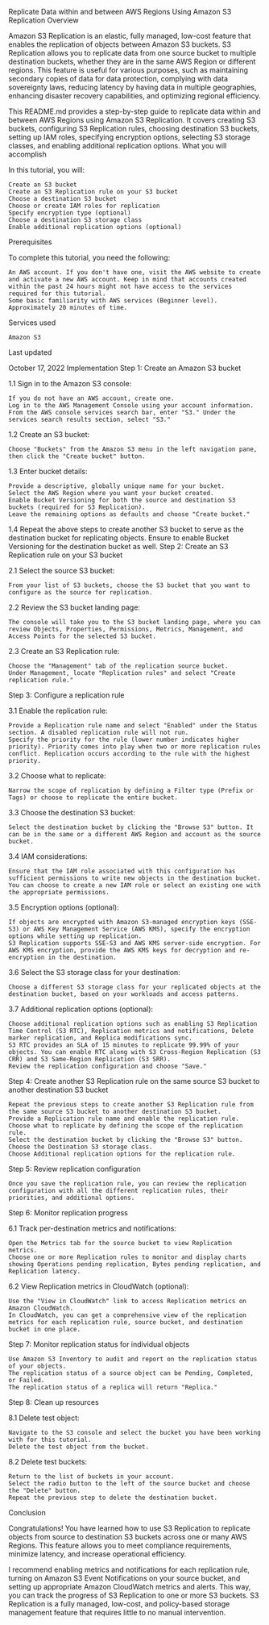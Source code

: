 Replicate Data within and between AWS Regions Using Amazon S3 Replication
Overview

Amazon S3 Replication is an elastic, fully managed, low-cost feature that enables the replication of objects between Amazon S3 buckets. S3 Replication allows you to replicate data from one source bucket to multiple destination buckets, whether they are in the same AWS Region or different regions. This feature is useful for various purposes, such as maintaining secondary copies of data for data protection, complying with data sovereignty laws, reducing latency by having data in multiple geographies, enhancing disaster recovery capabilities, and optimizing regional efficiency.

This README.md provides a step-by-step guide to replicate data within and between AWS Regions using Amazon S3 Replication. It covers creating S3 buckets, configuring S3 Replication rules, choosing destination S3 buckets, setting up IAM roles, specifying encryption options, selecting S3 storage classes, and enabling additional replication options.
What you will accomplish

In this tutorial, you will:

    Create an S3 bucket
    Create an S3 Replication rule on your S3 bucket
    Choose a destination S3 bucket
    Choose or create IAM roles for replication
    Specify encryption type (optional)
    Choose a destination S3 storage class
    Enable additional replication options (optional)

Prerequisites

To complete this tutorial, you need the following:

    An AWS account. If you don't have one, visit the AWS website to create and activate a new AWS account. Keep in mind that accounts created within the past 24 hours might not have access to the services required for this tutorial.
    Some basic familiarity with AWS services (Beginner level).
    Approximately 20 minutes of time.

Services used

    Amazon S3

Last updated

October 17, 2022
Implementation
Step 1: Create an Amazon S3 bucket

1.1 Sign in to the Amazon S3 console:

    If you do not have an AWS account, create one.
    Log in to the AWS Management Console using your account information.
    From the AWS console services search bar, enter "S3." Under the services search results section, select "S3."

1.2 Create an S3 bucket:

    Choose "Buckets" from the Amazon S3 menu in the left navigation pane, then click the "Create bucket" button.

1.3 Enter bucket details:

    Provide a descriptive, globally unique name for your bucket.
    Select the AWS Region where you want your bucket created.
    Enable Bucket Versioning for both the source and destination S3 buckets (required for S3 Replication).
    Leave the remaining options as defaults and choose "Create bucket."

1.4 Repeat the above steps to create another S3 bucket to serve as the destination bucket for replicating objects. Ensure to enable Bucket Versioning for the destination bucket as well.
Step 2: Create an S3 Replication rule on your S3 bucket

2.1 Select the source S3 bucket:

    From your list of S3 buckets, choose the S3 bucket that you want to configure as the source for replication.

2.2 Review the S3 bucket landing page:

    The console will take you to the S3 bucket landing page, where you can review Objects, Properties, Permissions, Metrics, Management, and Access Points for the selected S3 bucket.

2.3 Create an S3 Replication rule:

    Choose the "Management" tab of the replication source bucket.
    Under Management, locate "Replication rules" and select "Create replication rule."

Step 3: Configure a replication rule

3.1 Enable the replication rule:

    Provide a Replication rule name and select "Enabled" under the Status section. A disabled replication rule will not run.
    Specify the priority for the rule (lower number indicates higher priority). Priority comes into play when two or more replication rules conflict. Replication occurs according to the rule with the highest priority.

3.2 Choose what to replicate:

    Narrow the scope of replication by defining a Filter type (Prefix or Tags) or choose to replicate the entire bucket.

3.3 Choose the destination S3 bucket:

    Select the destination bucket by clicking the "Browse S3" button. It can be in the same or a different AWS Region and account as the source bucket.

3.4 IAM considerations:

    Ensure that the IAM role associated with this configuration has sufficient permissions to write new objects in the destination bucket.
    You can choose to create a new IAM role or select an existing one with the appropriate permissions.

3.5 Encryption options (optional):

    If objects are encrypted with Amazon S3-managed encryption keys (SSE-S3) or AWS Key Management Service (AWS KMS), specify the encryption options while setting up replication.
    S3 Replication supports SSE-S3 and AWS KMS server-side encryption. For AWS KMS encryption, provide the AWS KMS keys for decryption and re-encryption in the destination.

3.6 Select the S3 storage class for your destination:

    Choose a different S3 storage class for your replicated objects at the destination bucket, based on your workloads and access patterns.

3.7 Additional replication options (optional):

    Choose additional replication options such as enabling S3 Replication Time Control (S3 RTC), Replication metrics and notifications, Delete marker replication, and Replica modifications sync.
    S3 RTC provides an SLA of 15 minutes to replicate 99.99% of your objects. You can enable RTC along with S3 Cross-Region Replication (S3 CRR) and S3 Same-Region Replication (S3 SRR).
    Review the replication configuration and choose "Save."

Step 4: Create another S3 Replication rule on the same source S3 bucket to another destination S3 bucket

    Repeat the previous steps to create another S3 Replication rule from the same source S3 bucket to another destination S3 bucket.
    Provide a Replication rule name and enable the replication rule.
    Choose what to replicate by defining the scope of the replication rule.
    Select the destination bucket by clicking the "Browse S3" button.
    Choose the Destination S3 storage class.
    Choose Additional replication options for the replication rule.

Step 5: Review replication configuration

    Once you save the replication rule, you can review the replication configuration with all the different replication rules, their priorities, and additional options.

Step 6: Monitor replication progress

6.1 Track per-destination metrics and notifications:

    Open the Metrics tab for the source bucket to view Replication metrics.
    Choose one or more Replication rules to monitor and display charts showing Operations pending replication, Bytes pending replication, and Replication latency.

6.2 View Replication metrics in CloudWatch (optional):

    Use the "View in CloudWatch" link to access Replication metrics on Amazon CloudWatch.
    In CloudWatch, you can get a comprehensive view of the replication metrics for each replication rule, source bucket, and destination bucket in one place.

Step 7: Monitor replication status for individual objects

    Use Amazon S3 Inventory to audit and report on the replication status of your objects.
    The replication status of a source object can be Pending, Completed, or Failed.
    The replication status of a replica will return "Replica."

Step 8: Clean up resources

8.1 Delete test object:

    Navigate to the S3 console and select the bucket you have been working with for this tutorial.
    Delete the test object from the bucket.

8.2 Delete test buckets:

    Return to the list of buckets in your account.
    Select the radio button to the left of the source bucket and choose the "Delete" button.
    Repeat the previous step to delete the destination bucket.

Conclusion

Congratulations! You have learned how to use S3 Replication to replicate objects from source to destination S3 buckets across one or many AWS Regions. This feature allows you to meet compliance requirements, minimize latency, and increase operational efficiency.

I recommend enabling metrics and notifications for each replication rule, turning on Amazon S3 Event Notifications on your source bucket, and setting up appropriate Amazon CloudWatch metrics and alerts. This way, you can track the progress of S3 Replication to one or more S3 buckets. S3 Replication is a fully managed, low-cost, and policy-based storage management feature that requires little to no manual intervention.
